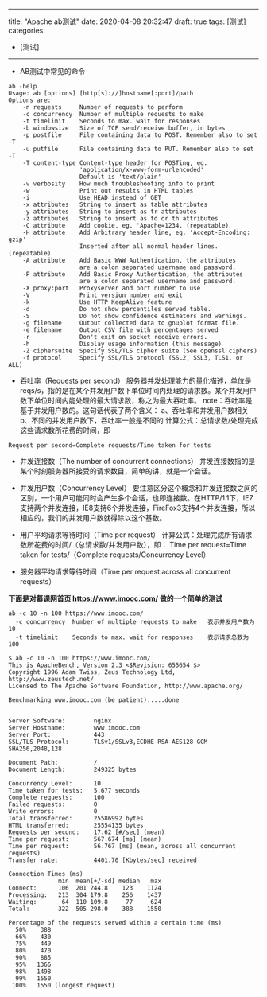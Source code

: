 
---
title: "Apache ab测试"
date: 2020-04-08 20:32:47
draft: true
tags: [测试]
categories:
- [测试]
---



 - AB测试中常见的命令
```
ab -help
Usage: ab [options] [http[s]://]hostname[:port]/path
Options are:
    -n requests     Number of requests to perform
    -c concurrency  Number of multiple requests to make
    -t timelimit    Seconds to max. wait for responses
    -b windowsize   Size of TCP send/receive buffer, in bytes
    -p postfile     File containing data to POST. Remember also to set -T
    -u putfile      File containing data to PUT. Remember also to set -T
    -T content-type Content-type header for POSTing, eg.
                    'application/x-www-form-urlencoded'
                    Default is 'text/plain'
    -v verbosity    How much troubleshooting info to print
    -w              Print out results in HTML tables
    -i              Use HEAD instead of GET
    -x attributes   String to insert as table attributes
    -y attributes   String to insert as tr attributes
    -z attributes   String to insert as td or th attributes
    -C attribute    Add cookie, eg. 'Apache=1234. (repeatable)
    -H attribute    Add Arbitrary header line, eg. 'Accept-Encoding: gzip'
                    Inserted after all normal header lines. (repeatable)
    -A attribute    Add Basic WWW Authentication, the attributes
                    are a colon separated username and password.
    -P attribute    Add Basic Proxy Authentication, the attributes
                    are a colon separated username and password.
    -X proxy:port   Proxyserver and port number to use
    -V              Print version number and exit
    -k              Use HTTP KeepAlive feature
    -d              Do not show percentiles served table.
    -S              Do not show confidence estimators and warnings.
    -g filename     Output collected data to gnuplot format file.
    -e filename     Output CSV file with percentages served
    -r              Don't exit on socket receive errors.
    -h              Display usage information (this message)
    -Z ciphersuite  Specify SSL/TLS cipher suite (See openssl ciphers)
    -f protocol     Specify SSL/TLS protocol (SSL2, SSL3, TLS1, or ALL)
```
 - 吞吐率（Requests per second）
服务器并发处理能力的量化描述，单位是reqs/s，指的是在某个并发用户数下单位时间内处理的请求数。某个并发用户数下单位时间内能处理的最大请求数，称之为最大吞吐率。
note：吞吐率是基于并发用户数的。这句话代表了两个含义：
a、吞吐率和并发用户数相关
b、不同的并发用户数下，吞吐率一般是不同的
计算公式：总请求数/处理完成这些请求数所花费的时间，即

```
Request per second=Complete requests/Time taken for tests
```
 - 并发连接数（The number of concurrent connections）
并发连接数指的是某个时刻服务器所接受的请求数目，简单的讲，就是一个会话。

 - 并发用户数（Concurrency Level）
要注意区分这个概念和并发连接数之间的区别，一个用户可能同时会产生多个会话，也即连接数。在HTTP/1.1下，IE7支持两个并发连接，IE8支持6个并发连接，FireFox3支持4个并发连接，所以相应的，我们的并发用户数就得除以这个基数。


 - 用户平均请求等待时间（Time per request）
计算公式：处理完成所有请求数所花费的时间/（总请求数/并发用户数），即：
Time per request=Time taken for tests/（Complete requests/Concurrency Level）


 - 服务器平均请求等待时间（Time per request:across all concurrent requests）

 **下面是对慕课网首页 https://www.imooc.com/ 做的一个简单的测试**

```
ab -c 10 -n 100 https://www.imooc.com/
  -c concurrency  Number of multiple requests to make   表示并发用户数为10
  -t timelimit    Seconds to max. wait for responses    表示请求总数为100
```


```
$ ab -c 10 -n 100 https://www.imooc.com/
This is ApacheBench, Version 2.3 <$Revision: 655654 $>
Copyright 1996 Adam Twiss, Zeus Technology Ltd, http://www.zeustech.net/
Licensed to The Apache Software Foundation, http://www.apache.org/

Benchmarking www.imooc.com (be patient).....done


Server Software:        nginx
Server Hostname:        www.imooc.com
Server Port:            443
SSL/TLS Protocol:       TLSv1/SSLv3,ECDHE-RSA-AES128-GCM-SHA256,2048,128

Document Path:          /
Document Length:        249325 bytes

Concurrency Level:      10
Time taken for tests:   5.677 seconds
Complete requests:      100
Failed requests:        0
Write errors:           0
Total transferred:      25586992 bytes
HTML transferred:       25554135 bytes
Requests per second:    17.62 [#/sec] (mean)
Time per request:       567.674 [ms] (mean)
Time per request:       56.767 [ms] (mean, across all concurrent requests)
Transfer rate:          4401.70 [Kbytes/sec] received

Connection Times (ms)
              min  mean[+/-sd] median   max
Connect:      106  201 244.8    123    1124
Processing:   213  304 179.8    256    1437
Waiting:       64  110 109.8     77     624
Total:        322  505 298.0    388    1550

Percentage of the requests served within a certain time (ms)
  50%    388
  66%    430
  75%    449
  80%    470
  90%    885
  95%   1366
  98%   1498
  99%   1550
 100%   1550 (longest request)
```